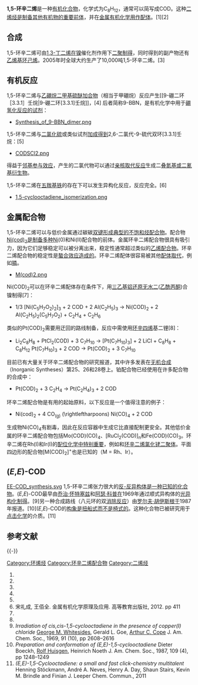 **1,5-环辛二烯**是一种[有机化合物](../Page/有机化合物.md "wikilink")，化学式为C<sub>8</sub>H<sub>12</sub>，通常可以简写成COD。这种[二烯烃是制备其他有机物的重要前体](https://zh.wikipedia.org/wiki/二烯烃 "wikilink")，并在[金属有机化学用作](https://zh.wikipedia.org/wiki/金属有机化学 "wikilink")[配体](https://zh.wikipedia.org/wiki/配体 "wikilink")。\[1\]\[2\]

## 合成

1,5-环辛二烯可由[1,3-丁二烯在](https://zh.wikipedia.org/wiki/1,3-丁二烯 "wikilink")[镍](../Page/镍.md "wikilink")催化剂作用下[二聚制得](https://zh.wikipedia.org/wiki/二聚 "wikilink")，同时得到的副产物还有[乙烯基环己烯](https://zh.wikipedia.org/wiki/乙烯基环己烯 "wikilink")。2005年时全球大约生产了10,000吨1,5-环辛二烯。\[3\]

## 有机反应

1,5-环辛二烯与[乙硼烷](../Page/乙硼烷.md "wikilink")[二甲基硫醚](https://zh.wikipedia.org/wiki/二甲基硫醚 "wikilink")[加合物](https://zh.wikipedia.org/wiki/加合物 "wikilink")（相当于甲硼烷）反应产生\[\[9-硼二环［3.3.1］壬烷|9-硼二环\[3.3.1\]壬烷\]\]，\[4\] 后者简称9-BBN，是有机化学中用于[硼氢化反应的](../Page/硼氢化-氧化反应.md "wikilink")[试剂](https://zh.wikipedia.org/wiki/试剂 "wikilink")：

  -
    [Synthesis_of_9-BBN_dimer.png](https://zh.wikipedia.org/wiki/File:Synthesis_of_9-BBN_dimer.png "fig:Synthesis_of_9-BBN_dimer.png")

1,5-环辛二烯与[二氯化硫](../Page/二氯化硫.md "wikilink")或类似试剂[加成得到](https://zh.wikipedia.org/wiki/加成 "wikilink")2,6-二氯代-9-硫代双环\[3.3.1\]壬烷：\[5\]

  -
    [CODSCl2.png](https://zh.wikipedia.org/wiki/File:CODSCl2.png "fig:CODSCl2.png")

得益于[邻基参与效应](../Page/邻基参与效应.md "wikilink")，产生的二氯代物可以通过[亲核取代反应](../Page/亲核取代反应.md "wikilink")生成二[叠氮基或二](https://zh.wikipedia.org/wiki/叠氮基 "wikilink")[氰基衍生物](https://zh.wikipedia.org/wiki/氰基 "wikilink")。

1,5-环辛二烯在[五羰基铁](../Page/五羰基铁.md "wikilink")的存在下可以发生异构化反应，反应完全。\[6\]

  -
    [1,5-cyclooctadiene_isomerization.png](https://zh.wikipedia.org/wiki/File:1,5-cyclooctadiene_isomerization.png "fig:1,5-cyclooctadiene_isomerization.png")

## 金属配合物

1,5-环辛二烯可以与低价金属通过碳碳[双键形成典型的](https://zh.wikipedia.org/wiki/双键 "wikilink")[不饱和烃配合物](https://zh.wikipedia.org/wiki/不饱和烃配合物 "wikilink")。配合物[Ni(cod)<sub>2</sub>是制备多种Ni](https://zh.wikipedia.org/wiki/二\(环辛二烯\)合镍 "wikilink")(0)和Ni(II)配合物的前体。金属环辛二烯配合物很具有吸引力，因为它们足够稳定可以被分离出来，稳定性通常超过类似的[乙烯](../Page/乙烯.md "wikilink")[配合物](../Page/配合物.md "wikilink")。环辛二烯配合物的稳定性是[螯合效应造成的](https://zh.wikipedia.org/wiki/螯合效应 "wikilink")。环辛二烯配体很容易被其他[配体取代](https://zh.wikipedia.org/wiki/配体 "wikilink")，例如[膦](https://zh.wikipedia.org/wiki/膦 "wikilink")。

  -
    [M(cod)2.png](https://zh.wikipedia.org/wiki/File:M\(cod\)2.png "fig:M(cod)2.png")

Ni(COD)<sub>2</sub>可以在环辛二烯配体存在条件下，用[三乙基铝还原无水二](https://zh.wikipedia.org/wiki/三乙基铝 "wikilink")([乙酰丙酮](../Page/乙酰丙酮.md "wikilink"))合镍制得\[7\]：

  -
    1/3 \[Ni(C<sub>5</sub>H<sub>7</sub>O<sub>2</sub>)<sub>2</sub>\]<sub>3</sub> + 2 COD + 2 Al(C<sub>2</sub>H<sub>5</sub>)<sub>3</sub> → Ni(COD)<sub>2</sub> + 2 Al(C<sub>2</sub>H<sub>5</sub>)<sub>2</sub>(C<sub>5</sub>H<sub>7</sub>O<sub>2</sub>) + C<sub>2</sub>H<sub>4</sub> + C<sub>2</sub>H<sub>6</sub>

类似的Pt(COD)<sub>2</sub>需要用迂回的路线制备，反应中需使用[环辛四烯](../Page/环辛四烯.md "wikilink")基二锂\[8\]：

  -
    Li<sub>2</sub>C<sub>8</sub>H<sub>8</sub> + PtCl<sub>2</sub>(COD) + 3 C<sub>7</sub>H<sub>10</sub> → \[Pt(C<sub>7</sub>H<sub>10</sub>)<sub>3</sub>\] + 2 LiCl + C<sub>8</sub>H<sub>8</sub> + C<sub>8</sub>H<sub>12</sub>
    Pt(C<sub>7</sub>H<sub>10</sub>)<sub>3</sub> + 2 COD → Pt(COD)<sub>2</sub> + 3 C<sub>7</sub>H<sub>10</sub>

目前已有大量关于环辛二烯配合物的研究报道，其中许多发表在[无机合成](https://zh.wikipedia.org/wiki/无机合成_\(书籍\) "wikilink")（Inorganic Syntheses）第25、26和28卷上。铂配合物已经使用在许多配合物的合成中：

  -
    Pt(COD)<sub>2</sub> + 3 C<sub>2</sub>H<sub>4</sub> → Pt(C<sub>2</sub>H<sub>4</sub>)<sub>3</sub> + 2 COD

环辛二烯配合物是有用的起始原料，以下反应是一个值得注意的例子：

  -
    Ni(cod)<sub>2</sub> + 4 CO<sub>(g)</sub> \(\rightleftharpoons\) Ni(CO)<sub>4</sub> + 2 COD

生成物Ni(CO)<sub>4</sub>有剧毒，因此在反应容器中生成它比直接配制更安全。其他低价金属的环辛二烯配合物包括Mo(COD)(CO)<sub>4</sub>、\[RuCl<sub>2</sub>(COD)\]<sub>n</sub>和Fe(COD)(CO)<sub>3</sub>。环辛二烯在Rh(I)和Ir(I)的[配位化学中特别重要](https://zh.wikipedia.org/wiki/配位化学 "wikilink")，例如和[环辛二烯氯化铑二聚体](https://zh.wikipedia.org/wiki/环辛二烯氯化铑二聚体 "wikilink")。平面四边形的配合物\[M(COD)<sub>2</sub>\]<sup>+</sup>也是已知的（M = Rh、Ir）。

## (*E*,*E*)-COD

[EE-COD_synthesis.svg](https://zh.wikipedia.org/wiki/File:EE-COD_synthesis.svg "fig:EE-COD_synthesis.svg") 1,5-环辛二烯张力很大的[反-反异构体是一种已知的化合物](../Page/顺反异构.md "wikilink")。(*E*,*E*)-COD最早由[乔治·怀特塞兹](../Page/乔治·怀特塞兹.md "wikilink")和[阿瑟·科普在](https://zh.wikipedia.org/wiki/阿瑟·科普 "wikilink")1969年通过顺式异构体的[光异构化制得](https://zh.wikipedia.org/wiki/光异构化 "wikilink")。\[9\]另一种合成路线（八元环的双[消除反应](../Page/消除反应.md "wikilink")）由[罗尔夫·胡伊斯根于](https://zh.wikipedia.org/wiki/罗尔夫·胡伊斯根 "wikilink")1987年报道。\[10\](*E*,*E*)-COD的[构象是扭船式而不是椅式的](https://zh.wikipedia.org/wiki/构象 "wikilink")。这种化合物已被研究用于[点击化学](../Page/点击化学.md "wikilink")的介质。\[11\]

## 参考文献

{{-}}

[Category:环烯烃](https://zh.wikipedia.org/wiki/Category:环烯烃 "wikilink") [Category:环辛二烯配合物](https://zh.wikipedia.org/wiki/Category:环辛二烯配合物 "wikilink") [Category:二烯烃](https://zh.wikipedia.org/wiki/Category:二烯烃 "wikilink")

1.
2.
3.
4.
5.
6.  宋礼成, 王佰全. 金属有机化学原理及应用. 高等教育出版社, 2012. pp 411
7.
8.
9.  *Irradiation of cis,cis-1,5-cyclooctadiene in the presence of copper(I) chloride* [George M. Whitesides](https://zh.wikipedia.org/wiki/George_M._Whitesides "wikilink"), Gerald L. Goe, [Arthur C. Cope](https://zh.wikipedia.org/wiki/Arthur_C._Cope "wikilink") J. Am. Chem. Soc., 1969, 91 (10), pp 2608–2616
10. *Preparation and conformation of (E,E)-1,5-cyclooctadiene* Dieter Boeckh, [Rolf Huisgen](https://zh.wikipedia.org/wiki/Rolf_Huisgen "wikilink"), Heinrich Noeth J. Am. Chem. Soc., 1987, 109 (4), pp 1248–1249
11. *(E,E)-1,5-Cyclooctadiene: a small and fast click-chemistry multitalent* Henning Stöckmann, André A. Neves, Henry A. Day, Shaun Stairs, Kevin M. Brindle and Finian J. Leeper Chem. Commun., 2011